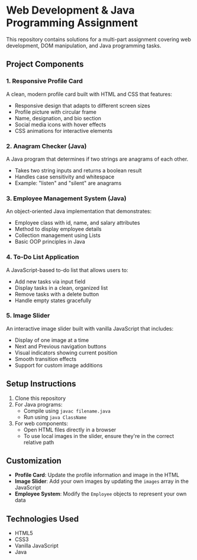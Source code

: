 # Web Development & Java Programming Assignment

This repository contains solutions for a multi-part assignment covering web development, DOM manipulation, and Java programming tasks.

## Project Components

### 1. Responsive Profile Card
A clean, modern profile card built with HTML and CSS that features:
- Responsive design that adapts to different screen sizes
- Profile picture with circular frame
- Name, designation, and bio section
- Social media icons with hover effects
- CSS animations for interactive elements

### 2. Anagram Checker (Java)
A Java program that determines if two strings are anagrams of each other.
- Takes two string inputs and returns a boolean result
- Handles case sensitivity and whitespace
- Example: "listen" and "silent" are anagrams

### 3. Employee Management System (Java)
An object-oriented Java implementation that demonstrates:
- Employee class with id, name, and salary attributes
- Method to display employee details
- Collection management using Lists
- Basic OOP principles in Java

### 4. To-Do List Application
A JavaScript-based to-do list that allows users to:
- Add new tasks via input field
- Display tasks in a clean, organized list
- Remove tasks with a delete button
- Handle empty states gracefully

### 5. Image Slider
An interactive image slider built with vanilla JavaScript that includes:
- Display of one image at a time
- Next and Previous navigation buttons
- Visual indicators showing current position
- Smooth transition effects
- Support for custom image additions

## Setup Instructions

1. Clone this repository
2. For Java programs:
   - Compile using `javac filename.java`
   - Run using `java ClassName`
3. For web components:
   - Open HTML files directly in a browser
   - To use local images in the slider, ensure they're in the correct relative path

## Customization

- **Profile Card**: Update the profile information and image in the HTML
- **Image Slider**: Add your own images by updating the `images` array in the JavaScript
- **Employee System**: Modify the `Employee` objects to represent your own data

## Technologies Used

- HTML5
- CSS3
- Vanilla JavaScript
- Java
